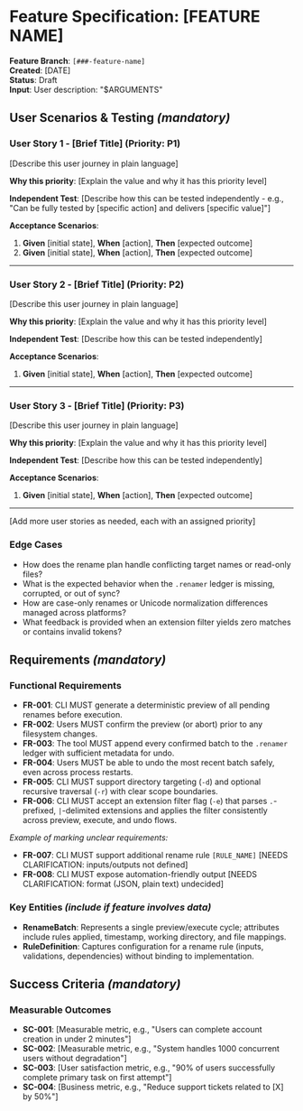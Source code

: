 # Feature Specification: [FEATURE NAME]

**Feature Branch**: `[###-feature-name]`  
**Created**: [DATE]  
**Status**: Draft  
**Input**: User description: "$ARGUMENTS"

## User Scenarios & Testing *(mandatory)*

<!--
  IMPORTANT: User stories should be PRIORITIZED as user journeys ordered by importance.
  Each user story/journey must be INDEPENDENTLY TESTABLE - meaning if you implement just ONE of them,
  you should still have a viable MVP (Minimum Viable Product) that delivers value.
  
  Assign priorities (P1, P2, P3, etc.) to each story, where P1 is the most critical.
  Think of each story as a standalone slice of functionality that can be:
  - Developed independently
  - Tested independently
  - Deployed independently
  - Demonstrated to users independently
-->

### User Story 1 - [Brief Title] (Priority: P1)

[Describe this user journey in plain language]

**Why this priority**: [Explain the value and why it has this priority level]

**Independent Test**: [Describe how this can be tested independently - e.g., "Can be fully tested by [specific action] and delivers [specific value]"]

**Acceptance Scenarios**:

1. **Given** [initial state], **When** [action], **Then** [expected outcome]
2. **Given** [initial state], **When** [action], **Then** [expected outcome]

---

### User Story 2 - [Brief Title] (Priority: P2)

[Describe this user journey in plain language]

**Why this priority**: [Explain the value and why it has this priority level]

**Independent Test**: [Describe how this can be tested independently]

**Acceptance Scenarios**:

1. **Given** [initial state], **When** [action], **Then** [expected outcome]

---

### User Story 3 - [Brief Title] (Priority: P3)

[Describe this user journey in plain language]

**Why this priority**: [Explain the value and why it has this priority level]

**Independent Test**: [Describe how this can be tested independently]

**Acceptance Scenarios**:

1. **Given** [initial state], **When** [action], **Then** [expected outcome]

---

[Add more user stories as needed, each with an assigned priority]

### Edge Cases

<!--
  ACTION REQUIRED: The content in this section represents placeholders.
  Fill them out with the right edge cases.
-->

- How does the rename plan handle conflicting target names or read-only files?
- What is the expected behavior when the `.renamer` ledger is missing, corrupted, or out of sync?
- How are case-only renames or Unicode normalization differences managed across platforms?
- What feedback is provided when an extension filter yields zero matches or contains invalid tokens?

## Requirements *(mandatory)*

<!--
  ACTION REQUIRED: The content in this section represents placeholders.
  Fill them out with the right functional requirements.
-->

### Functional Requirements

- **FR-001**: CLI MUST generate a deterministic preview of all pending renames before execution.
- **FR-002**: Users MUST confirm the preview (or abort) prior to any filesystem changes.
- **FR-003**: The tool MUST append every confirmed batch to the `.renamer` ledger with sufficient metadata for undo.
- **FR-004**: Users MUST be able to undo the most recent batch safely, even across process restarts.
- **FR-005**: CLI MUST support directory targeting (`-d`) and optional recursive traversal (`-r`) with clear scope boundaries.
- **FR-006**: CLI MUST accept an extension filter flag (`-e`) that parses `.`-prefixed, `|`-delimited extensions and applies the filter consistently across preview, execute, and undo flows.

*Example of marking unclear requirements:*

- **FR-007**: CLI MUST support additional rename rule `[RULE_NAME]` [NEEDS CLARIFICATION: inputs/outputs not defined]
- **FR-008**: CLI MUST expose automation-friendly output [NEEDS CLARIFICATION: format (JSON, plain text) undecided]

### Key Entities *(include if feature involves data)*

- **RenameBatch**: Represents a single preview/execute cycle; attributes include rules applied, timestamp, working directory, and file mappings.
- **RuleDefinition**: Captures configuration for a rename rule (inputs, validations, dependencies) without binding to implementation.

## Success Criteria *(mandatory)*

<!--
  ACTION REQUIRED: Define measurable success criteria.
  These must be technology-agnostic and measurable.
-->

### Measurable Outcomes

- **SC-001**: [Measurable metric, e.g., "Users can complete account creation in under 2 minutes"]
- **SC-002**: [Measurable metric, e.g., "System handles 1000 concurrent users without degradation"]
- **SC-003**: [User satisfaction metric, e.g., "90% of users successfully complete primary task on first attempt"]
- **SC-004**: [Business metric, e.g., "Reduce support tickets related to [X] by 50%"]
